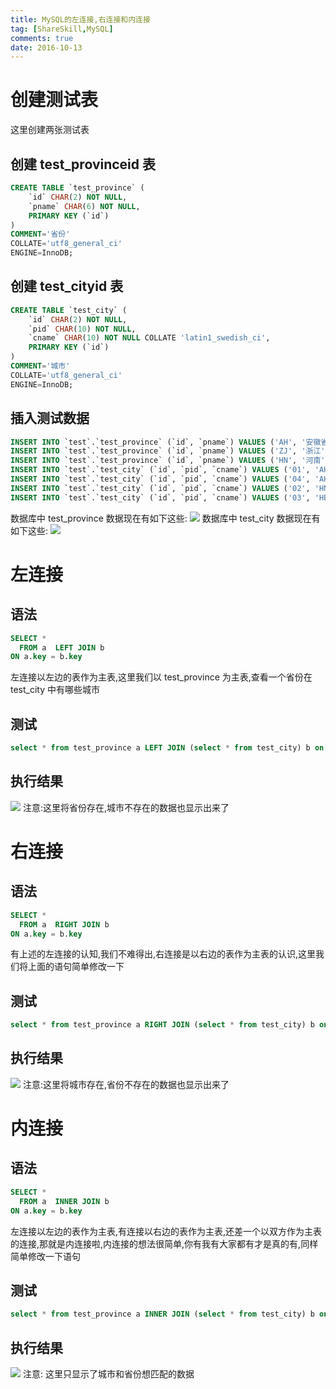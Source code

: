 ```yaml
---
title: MySQL的左连接,右连接和内连接
tag: [ShareSkill,MySQL]
comments: true
date: 2016-10-13
---
```



# 创建测试表
这里创建两张测试表 
## 创建 test_provinceid 表
```sql
CREATE TABLE `test_province` (
	`id` CHAR(2) NOT NULL,
	`pname` CHAR(6) NOT NULL,
	PRIMARY KEY (`id`)
)
COMMENT='省份'
COLLATE='utf8_general_ci'
ENGINE=InnoDB;
```
## 创建 test_cityid 表
```sql
CREATE TABLE `test_city` (
	`id` CHAR(2) NOT NULL,
	`pid` CHAR(10) NOT NULL,
	`cname` CHAR(10) NOT NULL COLLATE 'latin1_swedish_ci',
	PRIMARY KEY (`id`)
)
COMMENT='城市'
COLLATE='utf8_general_ci'
ENGINE=InnoDB;
```
## 插入测试数据
```sql
INSERT INTO `test`.`test_province` (`id`, `pname`) VALUES ('AH', '安徽省');
INSERT INTO `test`.`test_province` (`id`, `pname`) VALUES ('ZJ', '浙江');
INSERT INTO `test`.`test_province` (`id`, `pname`) VALUES ('HN', '河南');
INSERT INTO `test`.`test_city` (`id`, `pid`, `cname`) VALUES ('01', 'AH', '合肥');
INSERT INTO `test`.`test_city` (`id`, `pid`, `cname`) VALUES ('04', 'AH', '六安');
INSERT INTO `test`.`test_city` (`id`, `pid`, `cname`) VALUES ('02', 'HN', '郑州');
INSERT INTO `test`.`test_city` (`id`, `pid`, `cname`) VALUES ('03', 'HB', '石家庄');
```
数据库中 test_province 数据现在有如下这些:
![](http://ww3.sinaimg.cn/large/d9e82fa4jw1f8qv8m5xg0j203z027t8n.jpg)
数据库中 test_city 数据现在有如下这些:
![](http://ww1.sinaimg.cn/large/d9e82fa4jw1f8qv1x80zbj205902sjrf.jpg)

# 左连接
## 语法
```sql
SELECT *
  FROM a  LEFT JOIN b 
ON a.key = b.key
```
左连接以左边的表作为主表,这里我们以 test_province 为主表,查看一个省份在 test_city 中有哪些城市
## 测试
```sql
select * from test_province a LEFT JOIN (select * from test_city) b on a.id = b.pid
```
## 执行结果
![](http://ww1.sinaimg.cn/large/d9e82fa4jw1f8qveidj0ej209b02q74l.jpg)
注意:这里将省份存在,城市不存在的数据也显示出来了

# 右连接
## 语法
```sql
SELECT *
  FROM a  RIGHT JOIN b 
ON a.key = b.key
```
有上述的左连接的认知,我们不难得出,右连接是以右边的表作为主表的认识,这里我们将上面的语句简单修改一下
## 测试
```sql
select * from test_province a RIGHT JOIN (select * from test_city) b on a.id = b.pid
```
## 执行结果
![](http://ww1.sinaimg.cn/large/d9e82fa4jw1f8qv7cnbavj208w028mxc.jpg)
注意:这里将城市存在,省份不存在的数据也显示出来了

# 内连接
## 语法
```sql
SELECT *
  FROM a  INNER JOIN b 
ON a.key = b.key
```
左连接以左边的表作为主表,有连接以右边的表作为主表,还差一个以双方作为主表的连接,那就是内连接啦,内连接的想法很简单,你有我有大家都有才是真的有,同样简单修改一下语句

## 测试
```sql
select * from test_province a INNER JOIN (select * from test_city) b on a.id = b.pid
```

## 执行结果
![](http://ww3.sinaimg.cn/large/d9e82fa4jw1f8qvcx4pd3j207x02d3yo.jpg)
注意: 这里只显示了城市和省份想匹配的数据
